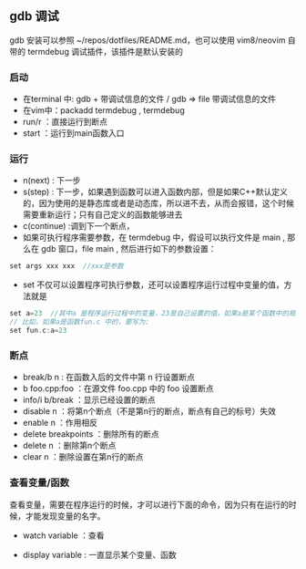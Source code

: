 ## gdb 调试
gdb 安装可以参照 ~/repos/dotfiles/README.md，也可以使用 vim8/neovim 自带的 termdebug 调试插件，该插件是默认安装的

### 启动

- 在terminal 中: gdb + 带调试信息的文件 / gdb => file 带调试信息的文件
- 在vim中：packadd termdebug , termdebug 
- run/r ：直接运行到断点
- start ：运行到main函数入口

### 运行

- n(next) : 下一步
- s(step) : 下一步，如果遇到函数可以进入函数内部，但是如果C++默认定义的，因为使用的是静态库或者是动态库，所以进不去，从而会报错，这个时候需要重新运行；只有自己定义的函数能够进去
- c(continue) :调到下一个断点，
- 如果可执行程序需要参数，在 termdebug 中，假设可以执行文件是 main , 那么在 gdb 窗口，file main , 然后进行如下的参数设置：
```cpp
set args xxx xxx  //xxx是参数
```
- set 不仅可以设置程序可执行参数，还可以设置程序运行过程中变量的值，方法就是
 ```cpp
set a=23  //其中a 是程序运行过程中的变量，23是自己设置的值，如果a是某个函数中的局部变量，还要加上限定域，
// 比如，如果a是函数fun.c 中的，要写为:
set fun.c:a=23
 ```

### 断点

- break/b n : 在函数入后的文件中第 n 行设置断点
- b foo.cpp:foo ：在源文件 foo.cpp 中的 foo 设置断点
- info/i b/break ：显示已经设置的断点
- disable n ：将第n个断点（不是第n行的断点，断点有自己的标号）失效
- enable n ：作用相反
- delete breakpoints ：删除所有的断点
- delete n ：删除第n个断点
- clear n ：删除设置在第n行的断点

### 查看变量/函数
查看变量，需要在程序运行的时候，才可以进行下面的命令，因为只有在运行的时候，才能发现变量的名字。

- watch variable ：查看

- display variable : 一直显示某个变量、函数



